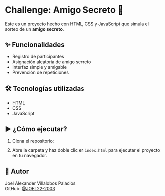 # Challenge: Amigo Secreto 🎁

Este es un proyecto hecho con HTML, CSS y JavaScript que simula el sorteo de un **amigo secreto**.

## ✨ Funcionalidades

- Registro de participantes
- Asignación aleatoria de amigo secreto
- Interfaz simple y amigable
- Prevención de repeticiones

## 🛠️ Tecnologías utilizadas

- HTML
- CSS
- JavaScript

## ▶️ ¿Cómo ejecutar?

1. Clona el repositorio:

2. Abre la carpeta y haz doble clic en `index.html` para ejecutar el proyecto en tu navegador.

## 🙋 Autor

Joel Alexander Villalobos Palacios  
GitHub: [@JOEL22-2003](https://github.com/JOEL22-2003)
